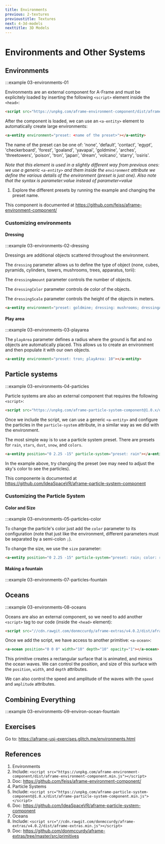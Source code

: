 ```yaml
---
title: Environments
previous: 2-textures
previoustitle: Textures
next: 4-3d-models
nexttitle: 3D Models
---
```


# Environments and Other Systems
## Environments

:::example 03-environments-01


Environments are an external component for A-Frame and must be explicitely loaded by inserting the following `<script>` element inside the `<head>`:

```html
<script src="https://unpkg.com/aframe-environment-component/dist/aframe-environment-component.min.js"></script>
```

After the component is loaded, we can use an `<a-entity>` element to automatically create large environments:

```html
<a-entity environment="preset: <name of the preset>"></a-entity>
```

The name of the preset can be one of: 'none', 'default', 'contact', 'egypt', 'checkerboard', 'forest', 'goaland', 'yavapai', 'goldmine', 'arches', 'threetowers', 'poison', 'tron', 'japan', 'dream', 'volcano', 'starry', 'osiris'.

*Note that this element is used in a slightly different way from previous ones: we use a generic `<a-entity>` and them inside the `environment` attribute we define the various details of the environment (preset is just one). Also note that the syntax is parameter:value instead of parameter=value*

1. Explore the different presets by running the example and changing the preset name.

This component is documented at https://github.com/feiss/aframe-environment-component/

### Customizing environments


#### Dressing
:::example 03-environments-02-dressing


Dressings are additional objects scattered throughout the environment. 

The `dressing` parameter allows us to define the type of object (none, cubes, pyramids, cylinders, towers, mushrooms, trees, apparatus, torii):

The `dressingAmount` parameter controls the number of objects.

The `dressingColor` parameter controls de color of the objects.

The `dressingScale` parameter controls the height of the objects in meters.

```html
<a-entity environment="preset: goldmine; dressing: mushrooms; dressingAmount: 20; dressingColor: orange; dressingScale: 1"></a-entity> 
```

#### Play area
:::example 03-environments-03-playarea


The `playArea` parameter defines a radius where the ground is flat and no objects are automatically placed. This allows us to create an environment and then populate it with our own objects.

```html
<a-entity environment="preset: tron; playArea: 10"></a-entity> 
```



## Particle systems
:::example 03-environments-04-particles


Particle systems are also an external component that requires the following `<script>`:

```html
<script src="https://unpkg.com/aframe-particle-system-component@1.0.x/dist/aframe-particle-system-component.min.js"></script>
```

Once we include the script, we can use a generic `<a-entity>` and configure the particles in the `particle-system` attribute, in a similar way as we did with the environment.

The most simple way is to use a particle system preset. There are presets for `rain`, `stars`, `dust`, `snow`, and `colors`.

```html
<a-entity position="0 2.25 -15" particle-system="preset: rain"></a-entity>
```

In the example above, try changing the preset (we may need to adjust the sky's color to see the particles).



This componente is documented at https://github.com/IdeaSpaceVR/aframe-particle-system-component

### Customizing the Particle System

#### Color and Size
:::example 03-environments-05-particles-color


To change the particle's color just add the `color` parameter to its configuration (note that just like the environment, different parameters must be separated by a semi-colon `;`).

To change the size, we use the `size` parameter:
```html
<a-entity position="0 2.25 -15" particle-system="preset: rain; color: red; size: 5"></a-entity>
```

<!--
#### Acceleration
**Example: 03-environments-06-particles-accel** <a href="examples/03-environments-06-particles-accel.html" target="_blank">Open example in new tab</a>:
<iframe src="https://hurricane-tub.glitch.me/examples/03-environments-06-particles-accel.html" width="600" height="400"></iframe>
-->

#### Making a fountain
:::example 03-environments-07-particles-fountain


## Oceans
:::example 03-environments-08-oceans


Oceans are also an external component, so we need to add another `<script>` tag to our code (inside the `<head>` element):

```html
<script src="//cdn.rawgit.com/donmccurdy/aframe-extras/v4.0.2/dist/aframe-extras.min.js"></script>
```

Once we add the script, we have access to another primitive: `<a-ocean>`:
```html
<a-ocean position="0 0 0" width="10" depth="10" opacity="1"></a-ocean>
```
This primitive creates a rectangular surface that is animated, and mimics the ocean waves. We can control the position, and size of this surface with the `position`, `width`, and `depth` attributes.

We can also control the speed and amplitude of the waves with the `speed` and `amplitude` attributes.

## Combining Everything
:::example 03-environments-09-environ-ocean-fountain


## Exercises


Go to: <a href="https://aframe-usj-exercises.glitch.me/environments.html" target="_blank">https://aframe-usj-exercises.glitch.me/environments.html</a>


## References

1. Environments
  1. Include: `<script src="https://unpkg.com/aframe-environment-component/dist/aframe-environment-component.min.js"></script>`
  2. Doc: https://github.com/feiss/aframe-environment-component/
2. Particle Systems
  1. Include: `<script src="https://unpkg.com/aframe-particle-system-component@1.0.x/dist/aframe-particle-system-component.min.js"></script>`
  2. Doc: https://github.com/IdeaSpaceVR/aframe-particle-system-component
3. Oceans
  1. Include: `<script src="//cdn.rawgit.com/donmccurdy/aframe-extras/v4.0.2/dist/aframe-extras.min.js"></script>`
  2. Doc: https://github.com/donmccurdy/aframe-extras/tree/master/src/primitives
  